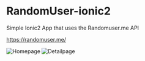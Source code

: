 # RandomUser-ionic2
Simple Ionic2 App that uses the Randomuser.me API

https://randomuser.me/

![Homepage](http://i.imgur.com/nTCWbVH.png) ![Detailpage](http://i.imgur.com/e9j8EP5.png)
